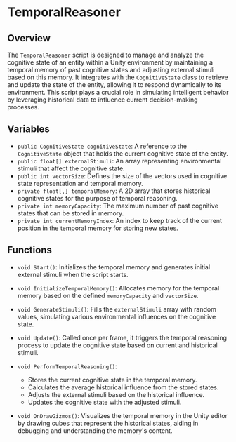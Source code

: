 # TemporalReasoner

## Overview
The `TemporalReasoner` script is designed to manage and analyze the cognitive state of an entity within a Unity environment by maintaining a temporal memory of past cognitive states and adjusting external stimuli based on this memory. It integrates with the `CognitiveState` class to retrieve and update the state of the entity, allowing it to respond dynamically to its environment. This script plays a crucial role in simulating intelligent behavior by leveraging historical data to influence current decision-making processes.

## Variables
- `public CognitiveState cognitiveState`: A reference to the `CognitiveState` object that holds the current cognitive state of the entity.
- `public float[] externalStimuli`: An array representing environmental stimuli that affect the cognitive state.
- `public int vectorSize`: Defines the size of the vectors used in cognitive state representation and temporal memory.
- `private float[,] temporalMemory`: A 2D array that stores historical cognitive states for the purpose of temporal reasoning.
- `private int memoryCapacity`: The maximum number of past cognitive states that can be stored in memory.
- `private int currentMemoryIndex`: An index to keep track of the current position in the temporal memory for storing new states.

## Functions
- `void Start()`: Initializes the temporal memory and generates initial external stimuli when the script starts.
  
- `void InitializeTemporalMemory()`: Allocates memory for the temporal memory based on the defined `memoryCapacity` and `vectorSize`.

- `void GenerateStimuli()`: Fills the `externalStimuli` array with random values, simulating various environmental influences on the cognitive state.

- `void Update()`: Called once per frame, it triggers the temporal reasoning process to update the cognitive state based on current and historical stimuli.

- `void PerformTemporalReasoning()`: 
  - Stores the current cognitive state in the temporal memory.
  - Calculates the average historical influence from the stored states.
  - Adjusts the external stimuli based on the historical influence.
  - Updates the cognitive state with the adjusted stimuli.

- `void OnDrawGizmos()`: Visualizes the temporal memory in the Unity editor by drawing cubes that represent the historical states, aiding in debugging and understanding the memory's content.